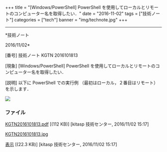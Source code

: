 ﻿+++
title = "[Windows/PowerShell] PowerShell を使用してローカルとリモートのコンピューター名を取得したい．"
date = "2016-11-02"
tags = ["技術ノート"]
categories = ["tech"]
banner = "img/technote.jpg"
+++

-----------------------------------------------------------------------------------------------------------------------------

*技術ノート

2016/11/02*


[番号]
技術ノート KGTN 2016101813

[現象]
[Windows/PowerShell] PowerShell
を使用してローカルとリモートのコンピューター名を取得したい．

[説明]
以下に PowerShell での実行例 （最初はローカル，２番目はリモート）
を示します．

![](http://techreport.kitasp.net/attachments/download/3164/KGTN2016101813.jpg)


### ファイル

 
 


[KGTN2016101813.pdf](http://techreport.kitasp.net/attachments/download/3163/KGTN2016101813.pdf)
 [(112 KB)] [kitasp 技術センター, 2016/11/02
15:17]

[KGTN2016101813.jpg](http://techreport.kitasp.net/attachments/download/3164/KGTN2016101813.jpg)

[表示](http://techreport.kitasp.net/attachments/3164/KGTN2016101813.jpg "表示")
 [(22.3 KB)] [kitasp 技術センター, 2016/11/02
15:17]


 


 

